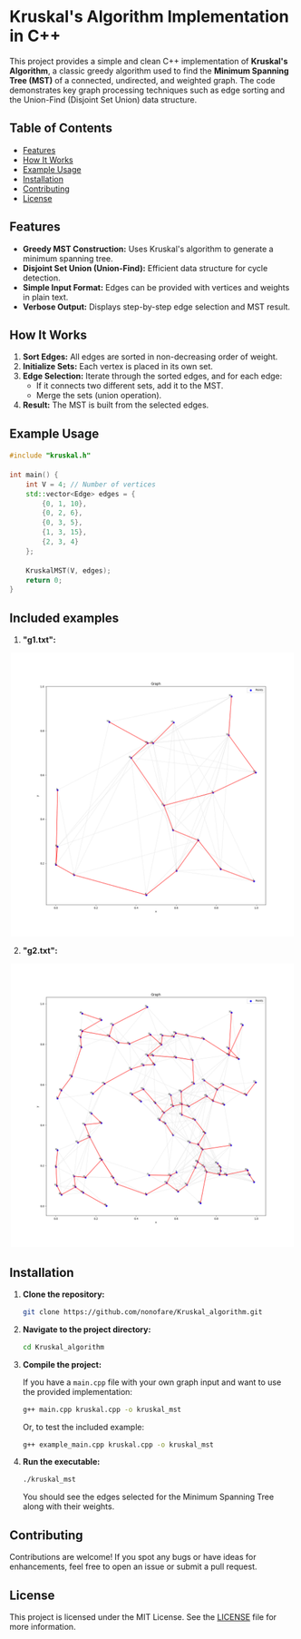# Kruskal's Algorithm Implementation in C++

This project provides a simple and clean C++ implementation of **Kruskal's Algorithm**, a classic greedy algorithm used
to find the **Minimum Spanning Tree (MST)** of a connected, undirected, and weighted graph. The code demonstrates key
graph processing techniques such as edge sorting and the Union-Find (Disjoint Set Union) data structure.

## Table of Contents

- [Features](#features)
- [How It Works](#how-it-works)
- [Example Usage](#example-usage)
- [Installation](#installation)
- [Contributing](#contributing)
- [License](#license)

## Features

- **Greedy MST Construction:** Uses Kruskal's algorithm to generate a minimum spanning tree.
- **Disjoint Set Union (Union-Find):** Efficient data structure for cycle detection.
- **Simple Input Format:** Edges can be provided with vertices and weights in plain text.
- **Verbose Output:** Displays step-by-step edge selection and MST result.

## How It Works

1. **Sort Edges:** All edges are sorted in non-decreasing order of weight.
2. **Initialize Sets:** Each vertex is placed in its own set.
3. **Edge Selection:** Iterate through the sorted edges, and for each edge:
    - If it connects two different sets, add it to the MST.
    - Merge the sets (union operation).
4. **Result:** The MST is built from the selected edges.

## Example Usage

```cpp
#include "kruskal.h"

int main() {
    int V = 4; // Number of vertices
    std::vector<Edge> edges = {
        {0, 1, 10},
        {0, 2, 6},
        {0, 3, 5},
        {1, 3, 15},
        {2, 3, 4}
    };

    KruskalMST(V, edges);
    return 0;
}
```

## Included examples

1. **"g1.txt":**

<div align="center">
  <img src="./plots/plot1.png" width="500">
</div>

2. **"g2.txt":**

<div align="center">
  <img src="./plots/plot2.png" width="500">
</div>

## Installation

1. **Clone the repository:**
   ```bash
   git clone https://github.com/nonofare/Kruskal_algorithm.git
   ```

2. **Navigate to the project directory:**
   ```bash
   cd Kruskal_algorithm
   ```

3. **Compile the project:**

   If you have a `main.cpp` file with your own graph input and want to use the provided implementation:

   ```bash
   g++ main.cpp kruskal.cpp -o kruskal_mst
   ```

   Or, to test the included example:

   ```bash
   g++ example_main.cpp kruskal.cpp -o kruskal_mst
   ```

4. **Run the executable:**
   ```bash
   ./kruskal_mst
   ```

   You should see the edges selected for the Minimum Spanning Tree along with their weights.

## Contributing

Contributions are welcome! If you spot any bugs or have ideas for enhancements, feel free to open an issue or submit a
pull request.

## License

This project is licensed under the MIT License. See the [LICENSE](LICENSE) file for more information.

